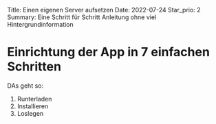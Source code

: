 Title: Einen eigenen Server aufsetzen
Date: 2022-07-24
Star_prio: 2
Summary: Eine Schritt für Schritt Anleitung ohne viel Hintergrundinformation

# Einrichtung der App in 7 einfachen Schritten

DAs geht so:

1. Runterladen
1. Installieren
1. Loslegen

